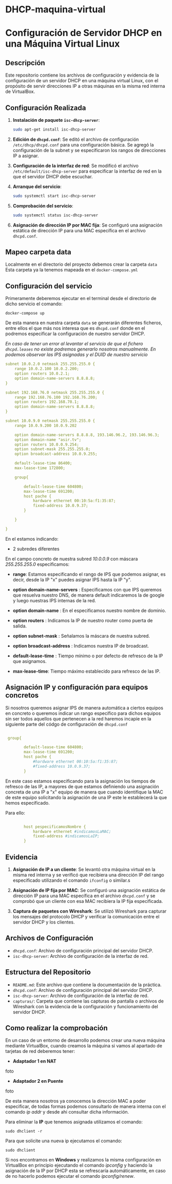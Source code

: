 # DHCP-maquina-virtual

# Configuración de Servidor DHCP en una Máquina Virtual Linux

## Descripción
Este repositorio contiene los archivos de configuración y evidencia de la configuración de un servidor DHCP en una máquina virtual Linux, con el propósito de servir direcciones IP a otras máquinas en la misma red interna de VirtualBox.

## Configuración Realizada

1. **Instalación de paquete `isc-dhcp-server`**: 
   ```bash
   sudo apt-get install isc-dhcp-server
   ```

2. **Edición de `dhcpd.conf`**: 
   Se editó el archivo de configuración `/etc/dhcp/dhcpd.conf` para una configuración básica. Se agregó la configuración de la subnet y se especificaron los rangos de direcciones IP a asignar.

3. **Configuración de la interfaz de red**: 
   Se modificó el archivo `/etc/default/isc-dhcp-server` para especificar la interfaz de red en la que el servidor DHCP debe escuchar.

4. **Arranque del servicio**: 
   ```bash
   sudo systemctl start isc-dhcp-server
   ```

5. **Comprobación del servicio**: 
   ```bash
   sudo systemctl status isc-dhcp-server
   ```

6. **Asignación de dirección IP por MAC fija**: 
   Se configuró una asignación estática de dirección IP para una MAC específica en el archivo `dhcpd.conf`.

## Mapeo carpeta data

Localmente en el directorio del proyecto debemos crear la carpeta ```data```
Esta carpeta ya la tenemos mapeada en el ```docker-compose.yml```


## Configuración del servicio

Primeramente deberemos ejecutar en el terminal desde el directorio de dicho servicio el comando:

```
docker-compose up
```

De esta manera en nuestra carpeta ```data``` se generarán diferentes ficheros, entre ellos el que más nos interesa que es ```dhcpd.conf``` donde en el podremos especificar la configuración de nuestro servidor DHCP.



*En caso de tener un error al levantar el servicio de que el fichero ```dhcpd.leases``` no existe podremos generarlo nosotros manualmente. En podemos observar las IPS asignadas y el DUID de nuestro servicio*


```yml
subnet 10.0.2.0 netmask 255.255.255.0 {    
    range 10.0.2.100 10.0.2.200;    
    option routers 10.0.2.1;    
    option domain-name-servers 8.8.8.8;    
}

subnet 192.168.76.0 netmask 255.255.255.0 {
    range 192.168.76.100 192.168.76.200;
    option routers 192.168.70.1;
    option domain-name-servers 8.8.8.8;
}

subnet 10.0.9.0 netmask 255.255.255.0 {
    range 10.0.9.200 10.0.9.202

    option domain-name-servers 8.8.8.8, 193.146.96.2, 193.146.96.3;
    option domain-name "asir.tv";
    option routers 10.0.0.9.254;
    option subnet-mask 255.255.255.0;
    option broadcast-address 10.0.9.255;

    default-lease-time 86400;
    max-lease-time 172800;

    group{

        default-lease-time 604800;
        max-lease-time 691200;
        host pache {
            hardware ethernet 00:10:5a:f1:35:87;
            fixed-address 10.0.9.37;
        }

    }

}

```

En el estamos indicando:

* 2 subredes diferentes


En el campo concreto de nuestra subred *10.0.0.9* con máscara *255.255.255.0* especificamos:

* **range**: Estamos especificando el rango de IPS que podemos asignar, es decir, desde la IP "x" puedes asignar IPS hasta la IP "y".

* **option domain-name-servers** : Especificamos con que IPS queremos que resuelva nuestro DNS, de manera default indicaremos la de google y luego nuestras IPS internas de la red.

* **option domain-name** : En el especificamos nuestro nombre de dominio.

* **option routers** :  Indicamos la IP de nuestro router como puerta de salida.

* **option subnet-mask** : Señalamos la máscara de nuestra subred.

* **option broadcast-address** : Indicamos nuestra IP de broadcast.

* **default-lease-time** : Tiempo mínimo o por defecto de refresco de la IP que asignamos.

* **max-lease-time**: Tiempo máximo establecido para refresco de las IP.


## Asignación IP y configuración para equipos concretos


Si nosotros queremos asignar IPS de manera automática a ciertos equipos en concreto o queremos indicar un rango específico para dichos equipos sin ser todos aquellos que pertenecen a la red haremos incapíe en la siguiente parte del códgo de configuración de ```dhcpd.conf```


```yml

 group{

        default-lease-time 604800;
        max-lease-time 691200;
        host pache {
            #hardware ethernet 00:10:5a:f1:35:87;
            #fixed-address 10.0.9.37;
        }

```

En este caso estamos especificando para la asignación los tiempos de refresco de las IP, a mayores de que estamos definiendo una asignación concreta de una IP a "x" equipo de manera que cuando identifique la MAC de este equipo solicitando la asignación de una IP este le establecerá la que hemos especificado.

Para ello:

```yml

        host pespecificamosNombre {
            hardware ethernet #indicamosLaMAC;
            fixed-address #indicamosLaIP;
        }


```


## Evidencia

1. **Asignación de IP a un cliente**: 
   Se levantó otra máquina virtual en la misma red interna y se verificó que recibiera una dirección IP del rango especificado utilizando el comando `ifconfig` o similar.s

2. **Asignación de IP fija por MAC**: 
   Se configuró una asignación estática de dirección IP para una MAC específica en el archivo `dhcpd.conf` y se comprobó que un cliente con esa MAC recibiera la IP fija especificada.

3. **Captura de paquetes con Wireshark**: 
   Se utilizó Wireshark para capturar los mensajes del protocolo DHCP y verificar la comunicación entre el servidor DHCP y los clientes.

## Archivos de Configuración

- `dhcpd.conf`: Archivo de configuración principal del servidor DHCP.
- `isc-dhcp-server`: Archivo de configuración de la interfaz de red.

## Estructura del Repositorio

- `README.md`: Este archivo que contiene la documentación de la práctica.
- `dhcpd.conf`: Archivo de configuración principal del servidor DHCP.
- `isc-dhcp-server`: Archivo de configuración de la interfaz de red.
- `capturas/`: Carpeta que contiene las capturas de pantalla o archivos de Wireshark con la evidencia de la configuración y funcionamiento del servidor DHCP.

## Como realizar la comprobación

En un caso de un entorno de desarrollo podemos crear una nueva máquina mediante VirtualBox, cuando creamos la máquina si vamos al apartado de tarjetas de red deberemos tener:

* **Adaptador 1 en NAT**

foto

* **Adaptador 2 en Puente**

foto

De esta manera nosotros ya conocemos la dirección MAC  a poder especificar, de todas formas podemos consultarlo de manera interna con el comando *ip addr* y desde ahi consultar dicha información.

Para eliminar la **IP** que tenemos asignada utilizamos el comando:

```
sudo dhclient -r
```

Para que solicite una nueva ip ejecutamos el comando:

```
sudo dhclient
```

Si nos encontramos en **Windows** y realizamos la misma configuración en VirtualBox en principio ejecutando el comando *ipconfig* y haciendo la asignación de la IP por DHCP esta se refrescaría automáticamente, en caso de no hacerlo podemos ejecutar el comando *ipconfig/renew*.
